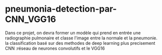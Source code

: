 # pneumonia-detection-par-CNN_VGG16
Dans ce projet, on devra former un modèle qui prend en entrée une radiographie pulmonaire et classe l'image entre la normale et la pneumonie.
la classification basé sur des methodes de deep learning plus precisement CNN :réseau de neurones convolutifs et le VGG16
